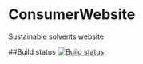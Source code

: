 # ConsumerWebsite
Sustainable solvents website


##Build status
[![Build status](https://ci.appveyor.com/api/projects/status/j8gew659sminqrgn?svg=true)](https://ci.appveyor.com/project/jonahjordan1992/consumerwebsite)

